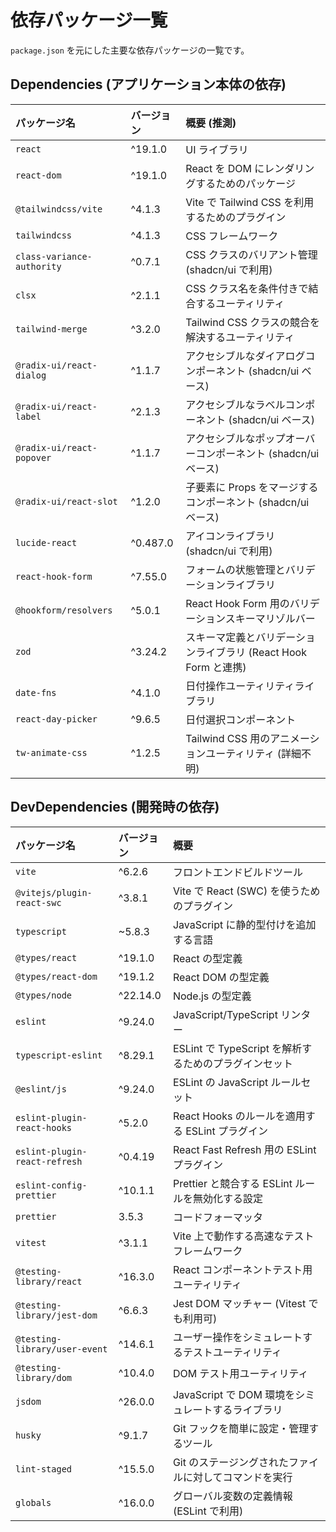 # 依存パッケージ一覧

`package.json` を元にした主要な依存パッケージの一覧です。

## Dependencies (アプリケーション本体の依存)

| パッケージ名               | バージョン | 概要 (推測)                                                     |
| :------------------------- | :--------- | :-------------------------------------------------------------- |
| `react`                    | ^19.1.0    | UI ライブラリ                                                   |
| `react-dom`                | ^19.1.0    | React を DOM にレンダリングするためのパッケージ                 |
| `@tailwindcss/vite`        | ^4.1.3     | Vite で Tailwind CSS を利用するためのプラグイン                 |
| `tailwindcss`              | ^4.1.3     | CSS フレームワーク                                              |
| `class-variance-authority` | ^0.7.1     | CSS クラスのバリアント管理 (shadcn/ui で利用)                   |
| `clsx`                     | ^2.1.1     | CSS クラス名を条件付きで結合するユーティリティ                  |
| `tailwind-merge`           | ^3.2.0     | Tailwind CSS クラスの競合を解決するユーティリティ               |
| `@radix-ui/react-dialog`   | ^1.1.7     | アクセシブルなダイアログコンポーネント (shadcn/ui ベース)       |
| `@radix-ui/react-label`    | ^2.1.3     | アクセシブルなラベルコンポーネント (shadcn/ui ベース)           |
| `@radix-ui/react-popover`  | ^1.1.7     | アクセシブルなポップオーバーコンポーネント (shadcn/ui ベース)   |
| `@radix-ui/react-slot`     | ^1.2.0     | 子要素に Props をマージするコンポーネント (shadcn/ui ベース)    |
| `lucide-react`             | ^0.487.0   | アイコンライブラリ (shadcn/ui で利用)                           |
| `react-hook-form`          | ^7.55.0    | フォームの状態管理とバリデーションライブラリ                    |
| `@hookform/resolvers`      | ^5.0.1     | React Hook Form 用のバリデーションスキーマリゾルバー            |
| `zod`                      | ^3.24.2    | スキーマ定義とバリデーションライブラリ (React Hook Form と連携) |
| `date-fns`                 | ^4.1.0     | 日付操作ユーティリティライブラリ                                |
| `react-day-picker`         | ^9.6.5     | 日付選択コンポーネント                                          |
| `tw-animate-css`           | ^1.2.5     | Tailwind CSS 用のアニメーションユーティリティ (詳細不明)        |

## DevDependencies (開発時の依存)

| パッケージ名                  | バージョン | 概要                                                   |
| :---------------------------- | :--------- | :----------------------------------------------------- |
| `vite`                        | ^6.2.6     | フロントエンドビルドツール                             |
| `@vitejs/plugin-react-swc`    | ^3.8.1     | Vite で React (SWC) を使うためのプラグイン             |
| `typescript`                  | ~5.8.3     | JavaScript に静的型付けを追加する言語                  |
| `@types/react`                | ^19.1.0    | React の型定義                                         |
| `@types/react-dom`            | ^19.1.2    | React DOM の型定義                                     |
| `@types/node`                 | ^22.14.0   | Node.js の型定義                                       |
| `eslint`                      | ^9.24.0    | JavaScript/TypeScript リンター                         |
| `typescript-eslint`           | ^8.29.1    | ESLint で TypeScript を解析するためのプラグインセット  |
| `@eslint/js`                  | ^9.24.0    | ESLint の JavaScript ルールセット                      |
| `eslint-plugin-react-hooks`   | ^5.2.0     | React Hooks のルールを適用する ESLint プラグイン       |
| `eslint-plugin-react-refresh` | ^0.4.19    | React Fast Refresh 用の ESLint プラグイン              |
| `eslint-config-prettier`      | ^10.1.1    | Prettier と競合する ESLint ルールを無効化する設定      |
| `prettier`                    | 3.5.3      | コードフォーマッタ                                     |
| `vitest`                      | ^3.1.1     | Vite 上で動作する高速なテストフレームワーク            |
| `@testing-library/react`      | ^16.3.0    | React コンポーネントテスト用ユーティリティ             |
| `@testing-library/jest-dom`   | ^6.6.3     | Jest DOM マッチャー (Vitest でも利用可)                |
| `@testing-library/user-event` | ^14.6.1    | ユーザー操作をシミュレートするテストユーティリティ     |
| `@testing-library/dom`        | ^10.4.0    | DOM テスト用ユーティリティ                             |
| `jsdom`                       | ^26.0.0    | JavaScript で DOM 環境をシミュレートするライブラリ     |
| `husky`                       | ^9.1.7     | Git フックを簡単に設定・管理するツール                 |
| `lint-staged`                 | ^15.5.0    | Git のステージングされたファイルに対してコマンドを実行 |
| `globals`                     | ^16.0.0    | グローバル変数の定義情報 (ESLint で利用)               |
